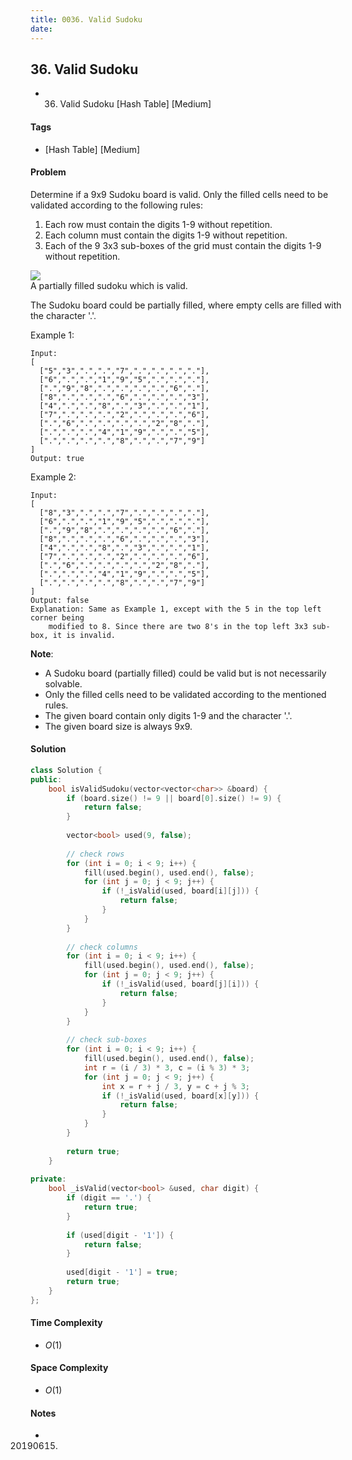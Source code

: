 ```yaml
---
title: 0036. Valid Sudoku
date: 
---
```


## 36. Valid Sudoku
- 36. Valid Sudoku [Hash Table] [Medium]

#### Tags
- [Hash Table] [Medium]

#### Problem
Determine if a 9x9 Sudoku board is valid. Only the filled cells need to be validated according to the following rules:

1. Each row must contain the digits 1-9 without repetition.
2. Each column must contain the digits 1-9 without repetition.
3. Each of the 9 3x3 sub-boxes of the grid must contain the digits 1-9 without repetition.

![](https://upload.wikimedia.org/wikipedia/commons/thumb/f/ff/Sudoku-by-L2G-20050714.svg/250px-Sudoku-by-L2G-20050714.svg.png)  
A partially filled sudoku which is valid.

The Sudoku board could be partially filled, where empty cells are filled with the character '.'.

Example 1:

    Input:
    [
      ["5","3",".",".","7",".",".",".","."],
      ["6",".",".","1","9","5",".",".","."],
      [".","9","8",".",".",".",".","6","."],
      ["8",".",".",".","6",".",".",".","3"],
      ["4",".",".","8",".","3",".",".","1"],
      ["7",".",".",".","2",".",".",".","6"],
      [".","6",".",".",".",".","2","8","."],
      [".",".",".","4","1","9",".",".","5"],
      [".",".",".",".","8",".",".","7","9"]
    ]
    Output: true

Example 2:

    Input:
    [
      ["8","3",".",".","7",".",".",".","."],
      ["6",".",".","1","9","5",".",".","."],
      [".","9","8",".",".",".",".","6","."],
      ["8",".",".",".","6",".",".",".","3"],
      ["4",".",".","8",".","3",".",".","1"],
      ["7",".",".",".","2",".",".",".","6"],
      [".","6",".",".",".",".","2","8","."],
      [".",".",".","4","1","9",".",".","5"],
      [".",".",".",".","8",".",".","7","9"]
    ]
    Output: false
    Explanation: Same as Example 1, except with the 5 in the top left corner being 
        modified to 8. Since there are two 8's in the top left 3x3 sub-box, it is invalid.

**Note**:

- A Sudoku board (partially filled) could be valid but is not necessarily solvable.
- Only the filled cells need to be validated according to the mentioned rules.
- The given board contain only digits 1-9 and the character '.'.
- The given board size is always 9x9.

#### Solution
``` C++
class Solution {
public:
    bool isValidSudoku(vector<vector<char>> &board) {
        if (board.size() != 9 || board[0].size() != 9) {
            return false;
        }
        
        vector<bool> used(9, false);
        
        // check rows
        for (int i = 0; i < 9; i++) {
            fill(used.begin(), used.end(), false);
            for (int j = 0; j < 9; j++) {
                if (!_isValid(used, board[i][j])) {
                    return false;
                }
            }
        }
        
        // check columns
        for (int i = 0; i < 9; i++) {
            fill(used.begin(), used.end(), false);
            for (int j = 0; j < 9; j++) {
                if (!_isValid(used, board[j][i])) {
                    return false;
                }
            }
        }
        
        // check sub-boxes
        for (int i = 0; i < 9; i++) {
            fill(used.begin(), used.end(), false);
            int r = (i / 3) * 3, c = (i % 3) * 3;
            for (int j = 0; j < 9; j++) {
                int x = r + j / 3, y = c + j % 3;
                if (!_isValid(used, board[x][y])) {
                    return false;
                }
            }
        }
        
        return true;
    }
    
private:
    bool _isValid(vector<bool> &used, char digit) {
        if (digit == '.') {
            return true;
        }
        
        if (used[digit - '1']) {
            return false;
        }
        
        used[digit - '1'] = true;
        return true;
    }
};
```

#### Time Complexity
- $O(1)$

#### Space Complexity
- $O(1)$

#### Notes
- 20190615.

